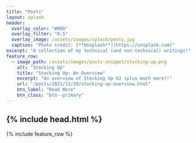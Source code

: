 ```yaml
---
title: "Posts"
layout: splash
header:
  overlay_color: "#000"
  overlay_filter: "0.5"
  overlay_image: /assets/images/splash/posts.jpg
  caption: "Photo credit: [**Unsplash**](https://unsplash.com)"
excerpt: "A collection of my technical (and non-technical) writings!"
feature_row:
  - image_path: /assets/images/posts-snippet/stocking-up.png
    alt: "Stocking Up"
    title: "Stocking Up: An Overview"
    excerpt: "An overview of Stocking Up V2 (plus much more)!"
    url: "/posts/2021/11/28/stocking-up-overview.html"
    btn_label: "Read More"
    btn_class: "btn--primary"
---
```


## {% include head.html %}

{% include feature_row %}
